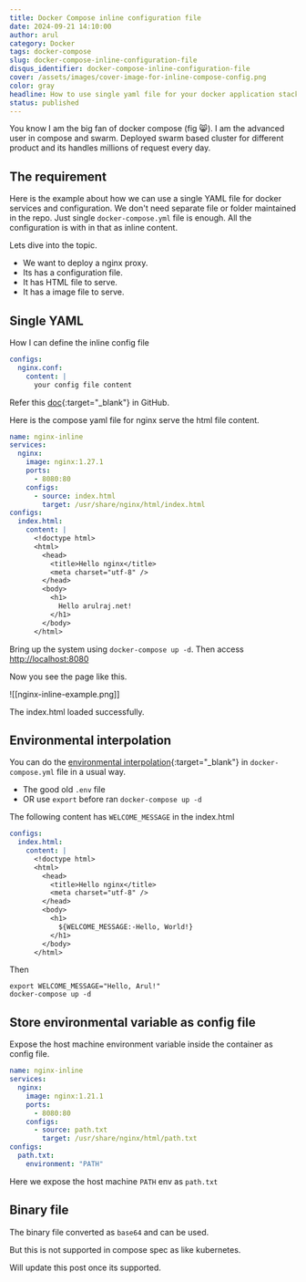 ```yaml
---
title: Docker Compose inline configuration file
date: 2024-09-21 14:10:00
author: arul
category: Docker
tags: docker-compose
slug: docker-compose-inline-configuration-file
disqus_identifier: docker-compose-inline-configuration-file
cover: /assets/images/cover-image-for-inline-compose-config.png
color: gray
headline: How to use single yaml file for your docker application stack. No need to mount your configuration as volume or folder. Support for environmental interpolation. Support for binary file. One file, so easy to maintain.
status: published
---
```

You know I am the big fan of docker compose (fig 😸). I am the advanced user in compose and swarm. Deployed swarm based cluster for different product and its handles millions of request every day.
## The requirement

Here is the example about how we can use a single YAML file for docker services and configuration. We don't need separate file or folder maintained in the repo. Just single `docker-compose.yml` file is enough. All the configuration is with in that as inline content.

Lets dive into the topic.

* We want to deploy a nginx proxy.
* Its has a configuration file.
* It has HTML file to serve.
* It has a image file to serve.

## Single YAML

How I can define the inline config file

```yaml
configs:
  nginx.conf:
    content: |
      your config file content
```


Refer this [doc](https://github.com/compose-spec/compose-spec/blob/231b09c30d339e950c0da17fe5bdc793366b8fde/08-configs.md){:target="_blank"} in GitHub.

Here is the compose yaml file for nginx serve the html file content.

```yaml
name: nginx-inline
services:
  nginx:
    image: nginx:1.27.1
    ports:
      - 8080:80
    configs:
      - source: index.html
        target: /usr/share/nginx/html/index.html
configs:
  index.html:
    content: |
      <!doctype html>
      <html>
        <head>
          <title>Hello nginx</title>
          <meta charset="utf-8" />
        </head>
        <body>
          <h1>
            Hello arulraj.net!
          </h1>
        </body>
      </html>
```

Bring up the system using `docker-compose up -d`. Then access [http://localhost:8080](http://localhost:8080)

Now you see the page like this.

![[nginx-inline-example.png]]

The index.html loaded successfully.


## Environmental interpolation

You can do the [environmental interpolation](https://docs.docker.com/reference/compose-file/interpolation/){:target="_blank"} in `docker-compose.yml` file in a usual way.

* The good old `.env` file
* OR use `export` before ran `docker-compose up -d`

The following content has `WELCOME_MESSAGE` in the index.html

```yaml
configs:
  index.html:
    content: |
      <!doctype html>
      <html>
        <head>
          <title>Hello nginx</title>
          <meta charset="utf-8" />
        </head>
        <body>
          <h1>
            ${WELCOME_MESSAGE:-Hello, World!}
          </h1>
        </body>
      </html>
```


Then

```
export WELCOME_MESSAGE="Hello, Arul!"
docker-compose up -d
```

## Store environmental variable as config file

Expose the host machine environment variable inside the container as config file.

```yaml
name: nginx-inline
services:
  nginx:
    image: nginx:1.21.1
    ports:
      - 8080:80
    configs:
      - source: path.txt
        target: /usr/share/nginx/html/path.txt
configs:
  path.txt:
    environment: "PATH"
```

Here we expose the host machine `PATH` env as `path.txt`

## Binary file

The binary file converted as `base64` and can be used.

But this is not supported in compose spec as like kubernetes.


Will update this post once its supported.
